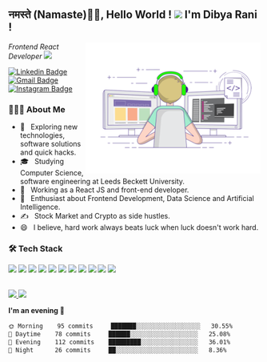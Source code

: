 <h2>नमस्ते (Namaste)🙏🏻, Hello World !  <img src="https://github.com/TheDudeThatCode/TheDudeThatCode/blob/master/Assets/Earth.gif" width="24px"> I'm Dibya Rani ! </h2>
<img align="right" alt="GIF" src="https://raw.githubusercontent.com/devSouvik/devSouvik/master/gif3.gif" width="350" style="max-width: 100%;">
<p><em> Frontend React Developer <img src="https://media.giphy.com/media/WUlplcMpOCEmTGBtBW/giphy.gif" width="30"> 
</em></p>

[![Linkedin Badge](https://img.shields.io/badge/-Dibya_RS_Magar-blue?style=flat-square&logo=Linkedin&logoColor=white&link=https://www.linkedin.com/in/dibyamagar56/)](https://www.linkedin.com/in/dibyamagar56/) [![Gmail Badge](https://img.shields.io/badge/-dibyamagar5@gmail.com-c14438?style=flat-square&logo=Gmail&logoColor=white&link=mailto:dibyamagar5@gmail.com)](mailto:dibyamar5@gmail.com) [![Instagram Badge](https://img.shields.io/badge/-Dibya_RS_Magar-purple?style=flat&logo=instagram&logoColor=white&link=https://instagram.com/_dibyamgr/)](https://www.instagram.com/_dibyamgr/)

<h3> 👨🏻‍💻 About Me </h3>

- 🤔 &nbsp; Exploring new technologies, software solutions and quick hacks.
- 🎓 &nbsp; Studying Computer Science, software engineering at Leeds Beckett University.
- 💼 &nbsp; Working as a React JS and front-end developer.
- 🌱 &nbsp; Enthusiast about Frontend Development, Data Science and Artificial Intelligence.
- ✍️ &nbsp; Stock Market and Crypto as side hustles.
- 😄 &nbsp; I believe, hard work always beats luck when luck doesn't work hard.

<h3>🛠 Tech Stack</h3>

<img src = "https://img.shields.io/badge/-HTML5-E34F26?style=flat&logo=html5&logoColor=white"> <img src = "https://img.shields.io/badge/-CSS3-1572B6?style=flat&logo=css3&logoColor=white">
<img src="https://img.shields.io/badge/-Bootstrap-563D7C?style=flat&logo=bootstrap&logoColor=white">
<img src="https://img.shields.io/badge/-JavaScript-eed718?style=flat&logo=javascript&logoColor=ffffff">
<img src="https://img.shields.io/badge/-Sass-cc6699?style=flat&logo=sass&logoColor=ffffff">
<img src="https://img.shields.io/badge/-React-000000?style=flat&logo=react&logoColor=00c8ff">
<img src="https://img.shields.io/badge/-Firebase-FFA611?style=flat&logo=firebase&logoColor=FFFFFF">
<img src="http://img.shields.io/badge/-Git-F1502F?style=flat&logo=git&logoColor=FFFFFF">
<img src="http://img.shields.io/badge/-Github-000000?style=flat&logo=github&logoColor=FFFFFF">
<img src="http://img.shields.io/badge/-VS%20Code-007ACC?style=flat&logo=visual%20studio%20code&logoColor=white">
<img src="http://img.shields.io/badge/-Vercel-black?style=flat&logo=vercel&logoColor=white">

<br/>

<a href="https://github.com/dibyamgr">
  <img height="180em" src="https://github-readme-stats.vercel.app/api?username=dibyamgr&theme=buefy&show_icons=true" />
  <img height="180em" src="https://github-readme-stats.vercel.app/api/top-langs/?username=dibyamgr&theme=buefy&layout=compact" />
</a>

**I'm an evening 🐤** 

```text
🌞 Morning    95 commits     ███████░░░░░░░░░░░░░░░░░░   30.55% 
🌆 Daytime    78 commits     ██████░░░░░░░░░░░░░░░░░░░   25.08% 
🌃 Evening    112 commits    █████████░░░░░░░░░░░░░░░░   36.01% 
🌙 Night      26 commits     ██░░░░░░░░░░░░░░░░░░░░░░░   8.36%

```



